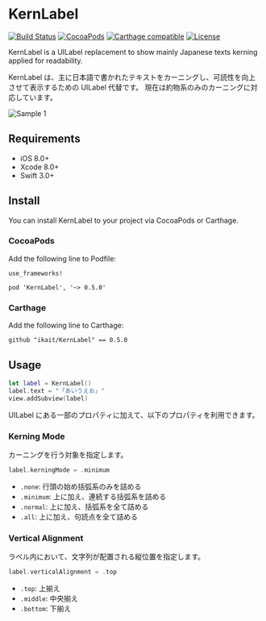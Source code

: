 # KernLabel

[![Build Status](https://travis-ci.org/ikait/KernLabel.svg?branch=master)](https://travis-ci.org/ikait/KernLabel)
[![CocoaPods](https://img.shields.io/cocoapods/v/KernLabel.svg?maxAge=2592000)]()
[![Carthage compatible](https://img.shields.io/badge/Carthage-compatible-4BC51D.svg?style=flat)](https://github.com/Carthage/Carthage)
[![License](http://img.shields.io/:license-MIT-blue.svg)](http://doge.mit-license.org)

KernLabel is a UILabel replacement to show mainly Japanese texts kerning applied for readability.

KernLabel は、主に日本語で書かれたテキストをカーニングし、可読性を向上させて表示するための UILabel 代替です。
現在は約物系のみのカーニングに対応しています。

![Sample 1](https://github.com/ikait/KernLabel/raw/master/images/sample1.png)


## Requirements

* iOS 8.0+
* Xcode 8.0+
* Swift 3.0+

## Install

You can install KernLabel to your project via CocoaPods or Carthage.

### CocoaPods

Add the following line to Podfile:

```
use_frameworks!

pod 'KernLabel', '~> 0.5.0'
```

### Carthage

Add the following line to Carthage:

```
github "ikait/KernLabel" == 0.5.0
```

## Usage

```swift
let label = KernLabel()
label.text = "「あいうえお」"
view.addSubview(label)
```

UILabel にある一部のプロパティに加えて、以下のプロパティを利用できます。

### Kerning Mode

カーニングを行う対象を指定します。

```swift
label.kerningMode = .minimum
```

* `.none`: 行頭の始め括弧系のみを詰める
* `.minimum`: 上に加え、連続する括弧系を詰める
* `.normal`: 上に加え、括弧系を全て詰める
* `.all`: 上に加え、句読点を全て詰める

### Vertical Alignment

ラベル内において、文字列が配置される縦位置を指定します。

```swift
label.verticalAlignment = .top
```

* `.top`: 上揃え
* `.middle`: 中央揃え
* `.bottom`: 下揃え
